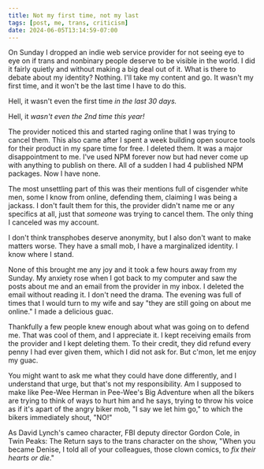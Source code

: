 ```yaml
---
title: Not my first time, not my last
tags: [post, me, trans, criticism]
date: 2024-06-05T13:14:59-07:00
---
```


On Sunday I dropped an indie web service provider for not seeing eye to eye on if trans and nonbinary people deserve to be visible in the world. I did it fairly quietly and without making a big deal out of it. What is there to debate about my identity? Nothing. I'll take my content and go. It wasn't my first time, and it won't be the last time I have to do this.

Hell, it wasn't even the first time _in the last 30 days._

Hell, it _wasn't even the 2nd time this year!_

The provider noticed this and started raging online that I was trying to cancel them. This also came after I spent a week building open source tools for their product in my spare time for free. I deleted them. It was a major disappointment to me. I've used NPM forever now but had never come up with anything to publish on there. All of a sudden I had 4 published NPM packages. Now I have none.

The most unsettling part of this was their mentions full of cisgender white men, some I know from online, defending them, claiming I was being a jackass. I don't fault them for this, the provider didn't name me or any specifics at all, just that _someone_ was trying to cancel them. The only thing I canceled was my account.

I don't think transphobes deserve anonymity, but I also don't want to make matters worse. They have a small mob, I have a marginalized identity. I know where I stand.

None of this brought me any joy and it took a few hours away from my Sunday. My anxiety rose when I got back to my computer and saw the posts about me and an email from the provider in my inbox. I deleted the email without reading it. I don't need the drama. The evening was full of times that I would turn to my wife and say "they are still going on about me online." I made a delicious guac.

Thankfully a few people knew enough about what was going on to defend me. That was cool of them, and I appreciate it. I kept receiving emails from the provider and I kept deleting them. To their credit, they did refund every penny I had ever given them, which I did not ask for. But c'mon, let me enjoy my guac.

You might want to ask me what they could have done differently, and I understand that urge, but that's not my responsibility. Am I supposed to make like Pee-Wee Herman in Pee-Wee's Big Adventure when all the bikers are trying to think of ways to hurt him and he says, trying to throw his voice as if it's apart of the angry biker mob, "I say we let him go," to which the bikers immediately shout, "NO!"

As David Lynch's cameo character, FBI deputy director Gordon Cole, in Twin Peaks: The Return says to the trans character on the show, "When you became Denise, I told all of your colleagues, those clown comics, to _fix their hearts or die_."
